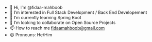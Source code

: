 - 👋 Hi, I’m @fidaa-mahboob
- 👀 I’m interested in Full Stack Development / Back End Developement  
- 🌱 I’m currently learning Spring Boot 
- 💞️ I’m looking to collaborate on Open Source Projects
- 📫 How to reach me fidaamahboob@gmail.com
- 😄 Pronouns: He/Him


<!---
fidaa-mahboob/fidaa-mahboob is a ✨ special ✨ repository because its `README.md` (this file) appears on your GitHub profile.
You can click the Preview link to take a look at your changes.
--->
